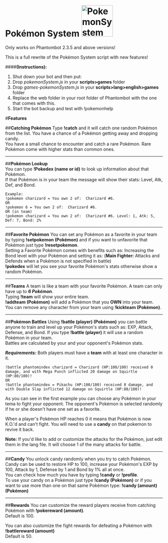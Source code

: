 # Pokémon System  <img alt="PokemonSystem" src="http://i.imgur.com/n8bScDc.png" width="100px"/>
Only works on Phantombot 2.3.5 and above versions!  

This is a full rewrite of the Pokémon System script with new features!  

####**(Instructions):**  
1. Shut down your bot and then put:  
2. Drop *pokemonSystem.js* in your **scripts>games** folder   
3. Drop *games-pokemonSystem.js* in your **scripts>lang>english>games** folder  
4. Replace the web folder in your root folder of Phantombot with the one that comes with this.
5. Start the bot backup and test with !pokemonhelp  

#**Features**

##**Catching Pokémon**
Type **!catch** and it will catch one random Pokémon from the list. You have a chance of a Pokémon getting away and dropping candy.  
You have a small chance to encounter and catch a rare Pokémon. Rare Pokémon come with higher stats than common ones.  
___
##**Pokémon Lookup**  
You can type **!Pokedex (name or id)** to look up information about that Pokémon.  
If that Pokémon is in your team the message will show their stats: Level, Atk, Def, and Bond.  
```
Example:   
!pokemon charizard = You own 2 of:  Charizard #6.  
OR  
!pokemon 6 = You own 2 of:  Charizard #6.   
OR (in team)  
!pokemon charizard = You own 2 of:  Charizard #6. Level: 1, Atk: 5, Def: 7, Bond: 2%
```
___
##**Favorite Pokémon**
You can set any Pokémon as a favorite in your team by typing **!setpokemon (Pokémon)** and if you want to unfavorite that Pokémon just type **!resetpokemon**.  
Setting a Favorite Pokémon comes with benefits such as: Increasing the Bond level with your Pokémon and setting it as:
(**Main Fighter:** Attacks and Defends when a Pokémon is not specified in battle)  
**!pokedex**  will let you see your favorite Pokémon's stats otherwise show a random Pokémon.
___
##**Teams**
A team is like a team with your favorite Pokémon. A team can only have up to ***6 Pokémon***.  
Typing **!team** will show your entire team.  
**!addteam (Pokémon)** will add a Pokémon that you **OWN** into your team.  
You can remove any character from your team using **!kickteam (Pokémon)**.
___
##**Pokémon Battles**
Using **!battle (player) (Pokémon)** you can battle anyone to train and level up your Pokémon's stats such as: EXP, Attack, Defense, and Bond.
If you type **!battle (player)** it will use a random Pokémon in your team.   
Battles are calculated by your and your opponent's Pokémon stats.  
  
***Requirements:*** Both players must have a **team** with at least one character in it.  
```Example:  
!battle phantomindex charizard = Charizard (HP:100/100) received 0 damage, and with Mega Punch inflicted 20 damage on Squirtle (HP:80/100)!
OR  
!battle phantomindex = Pikachu (HP:100/100) received 0 damage, and with Double Slap inflicted 12 damage on Squirtle (HP:88/100)! 
```
As you can see in the first example you can choose any Pokémon in your tema to fight your opponent. The opponent's Pokémon is selected randomly if he or she doesn't have one set as a favorite.  

When a player's Pokémon HP reaches 0 it means that Pokémon is now K.O.'d and can't fight. You will need to use a **candy** on that pokemon to revive it back.

**Note:** If you'd like to add or customize the attacks for the Pokémon, just edit them in the lang file. It will choose 1 of the many attacks for battle. 

___
##**Candy**
You unlock candy randomly when you try to catch Pokémon. 
Candy can be used to restore HP to 100, increase your Pokémon's EXP by 100, Attack by 1, Defense by 1 and Bond by 1% all at once.  
You can check how much you have by typing **!candy** or **!profile**.  
To use your candy on a Pokémon just type **!candy (Pokémon)** or if you want to use more than one on that same Pokémon type: **!candy (amount) (Pokémon)**

___
##**Rewards**
You can customize the reward players receive from catching Pokémon with **!pokereward (amount)**.    
Default is 100.
  
You can also customize the fight rewards for defeating a Pokémon with **!battlereward (amount)**  
Default is 50.

